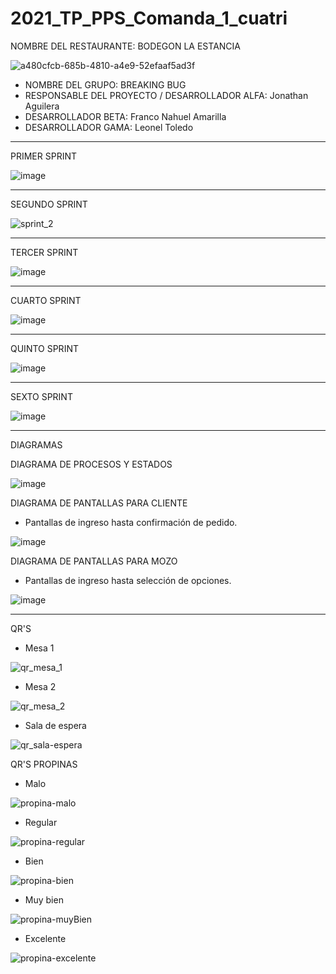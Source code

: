 # 2021_TP_PPS_Comanda_1_cuatri

NOMBRE DEL RESTAURANTE: BODEGON LA ESTANCIA

![a480cfcb-685b-4810-a4e9-52efaaf5ad3f](https://user-images.githubusercontent.com/17880462/120364294-74ed3700-c2e3-11eb-8eec-4558322fadce.jpeg)

* NOMBRE DEL GRUPO: BREAKING BUG                                                
* RESPONSABLE DEL PROYECTO / DESARROLLADOR ALFA:         Jonathan Aguilera	      
* DESARROLLADOR BETA:			                              Franco Nahuel Amarilla	
* DESARROLLADOR GAMA:			                              Leonel Toledo	          
*********************************************************************************

PRIMER SPRINT

![image](https://user-images.githubusercontent.com/17880462/120907057-db03f200-c634-11eb-8f94-09b24e100799.png)
*********************************************************************************

SEGUNDO SPRINT

![sprint_2](https://user-images.githubusercontent.com/17880462/122080776-edb8bc80-cdd4-11eb-8065-baa7c1b8d511.png)
*********************************************************************************


TERCER SPRINT

![image](https://user-images.githubusercontent.com/17880462/123705977-08138100-d83e-11eb-81da-a3859130849f.png)
*********************************************************************************

CUARTO SPRINT

![image](https://user-images.githubusercontent.com/17880462/123705727-b3700600-d83d-11eb-805c-7038773adda0.png)
*********************************************************************************

QUINTO SPRINT

![image](https://user-images.githubusercontent.com/17880462/124507688-b2daf080-dda4-11eb-8864-8e74b20999ea.png)
*********************************************************************************

SEXTO SPRINT

![image](https://user-images.githubusercontent.com/17880462/126004281-274039f0-f3e4-434b-888d-afe24af594c1.png)



*********************************************************************************
DIAGRAMAS


DIAGRAMA DE PROCESOS Y ESTADOS

![image](https://user-images.githubusercontent.com/17880462/120907139-8e6ce680-c635-11eb-8337-5fbd9604bf24.png)


DIAGRAMA DE PANTALLAS PARA CLIENTE
* Pantallas de ingreso hasta confirmación de pedido.

![image](https://user-images.githubusercontent.com/17880462/120370759-5ee37480-c2eb-11eb-848b-b0cd556d67c2.png)


DIAGRAMA DE PANTALLAS PARA MOZO
* Pantallas de ingreso hasta selección de opciones.

![image](https://user-images.githubusercontent.com/17880462/120906866-56fd3a80-c633-11eb-86b5-dcf3c31fb6ae.png)

*********************************************************************************

QR'S

* Mesa 1

![qr_mesa_1](https://user-images.githubusercontent.com/17880462/123358875-a3f17400-d542-11eb-8373-74142d7343a7.png)

* Mesa 2
 
![qr_mesa_2](https://user-images.githubusercontent.com/17880462/123358877-a48a0a80-d542-11eb-943e-211d44add339.png)

* Sala de espera

![qr_sala-espera](https://user-images.githubusercontent.com/17880462/123358878-a522a100-d542-11eb-8676-27e30d365589.png)


QR'S PROPINAS

* Malo

![propina-malo](https://user-images.githubusercontent.com/17880462/124508263-f71ac080-dda5-11eb-9253-e1617a58ec4f.png)


* Regular

![propina-regular](https://user-images.githubusercontent.com/17880462/124508314-11549e80-dda6-11eb-9598-694986d6dc62.png)


* Bien

![propina-bien](https://user-images.githubusercontent.com/17880462/124508338-1ade0680-dda6-11eb-85be-da60da3aa80e.png)


* Muy bien 

![propina-muyBien](https://user-images.githubusercontent.com/17880462/124508346-1dd8f700-dda6-11eb-806e-e30061a6b92e.png)


* Excelente

![propina-excelente](https://user-images.githubusercontent.com/17880462/124508353-216c7e00-dda6-11eb-8b3f-b05f128d91bb.png)



